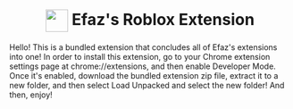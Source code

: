 <h1 align="center"><img align="center" src="https://cdn.efaz.dev/png/logo.png?raw=true" width="40" height="40"> Efaz's Roblox Extension</h1>

Hello! This is a bundled extension that concludes all of Efaz's extensions into one! In order to install this extension, go to your Chrome extension settings page at chrome://extensions, and then enable Developer Mode. Once it's enabled, download the bundled extension zip file, extract it to a new folder, and then select Load Unpacked and select the new folder! And then, enjoy!